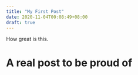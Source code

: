 ```yaml
---
title: "My First Post"
date: 2020-11-04T00:08:49+08:00
draft: true
---
```


How great is this.

# A real post to be proud of
